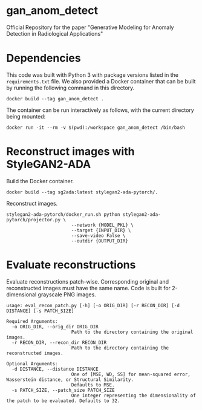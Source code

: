 # gan_anom_detect
Official Repository for the paper "Generative Modeling for Anomaly Detection in Radiological Applications"

# Dependencies

This code was built with Python 3 with package versions listed in the `requirements.txt` file. We also provided a Docker container that can be built by running the following command in this directory.
```
docker build --tag gan_anom_detect .
```
The container can be run interactively as follows, with the current directory being mounted:
```
docker run -it --rm -v $(pwd):/workspace gan_anom_detect /bin/bash
```

# Reconstruct images with StyleGAN2-ADA

Build the Docker container.
```
docker build --tag sg2ada:latest stylegan2-ada-pytorch/.
```

Reconstruct images.
```
stylegan2-ada-pytorch/docker_run.sh python stylegan2-ada-pytorch/projector.py \
						--network {MODEL_PKL} \
						--target {INPUT_DIR} \
						--save-video False \
						--outdir {OUTPUT_DIR}
```

# Evaluate reconstructions

Evaluate reconstructions patch-wise. Corresponding original and reconstructed images must have the same name. Code is built for 2-dimensional grayscale PNG images.
```
usage: eval_recon_patch.py [-h] [-o ORIG_DIR] [-r RECON_DIR] [-d DISTANCE] [-s PATCH_SIZE]

Required Arguments:
  -o ORIG_DIR, --orig_dir ORIG_DIR
                        Path to the directory containing the original images.
  -r RECON_DIR, --recon_dir RECON_DIR
                        Path to the directory containing the reconstructed images.

Optional Arguments:
  -d DISTANCE, --distance DISTANCE
                        One of [MSE, WD, SS] for mean-squared error, Wasserstein distance, or Structural Similarity.
                        Defaults to MSE.
  -s PATCH_SIZE, --patch_size PATCH_SIZE
                        One integer representing the dimensionality of the patch to be evaluated. Defaults to 32.
```
